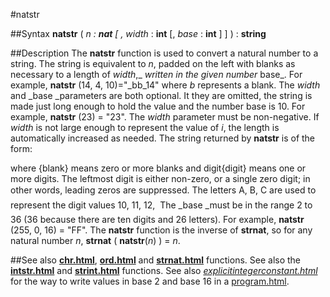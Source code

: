
#natstr

##Syntax
**natstr** ( _n _: **nat** [_ _,_ width_ : **int** [, _base_ : **int** ] ] ) : **string**



##Description
The **natstr** function is used to convert a natural number to a string. The string is equivalent to _n_, padded on the left with blanks as necessary to a length of _width_,_ _written in the given number_ base_. For example, **natstr** (14, 4, 10)="_bb_14" where _b_ represents a blank. The _width_ and _base _parameters are both optional. It they are omitted, the string is made just long enough to hold the value and the number base is 10. For example, **natstr** (23) = "23".
The _width_ parameter must be non-negative. If _width_ is not large enough to represent the value of _i_, the length is automatically increased as needed.
The string returned by **natstr** is of the form:



where {blank} means zero or more blanks and digit{digit} means one or more digits. The leftmost digit is either non-zero, or a single zero digit; in other words, leading zeros are suppressed.
The letters A, B, C &#133; are used to represent the digit values 10, 11, 12, &#133; The _base _must be in the range 2 to 36 (36 because there are ten digits and 26 letters). For example, **natstr** (255, 0, 16) = "FF".
The **natstr** function is the inverse of **strnat**, so for any natural number _n_, **strnat** ( **natstr**(_n_) ) = _n_.



##See also
**[chr.html](chr)**, **[ord.html](ord)** and **[strnat.html](strnat)** functions. See also the **[intstr.html](intstr)** and **[strint.html](strint)** functions. See also _[explicitintegerconstant.html](explicitIntegerConstant)_ for the way to write values in base 2 and base 16 in a [program.html](program).


